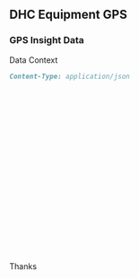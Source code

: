 ## DHC Equipment GPS
### GPS Insight Data
Data Context

```markdown
Content-Type: application/json
























```
Thanks

